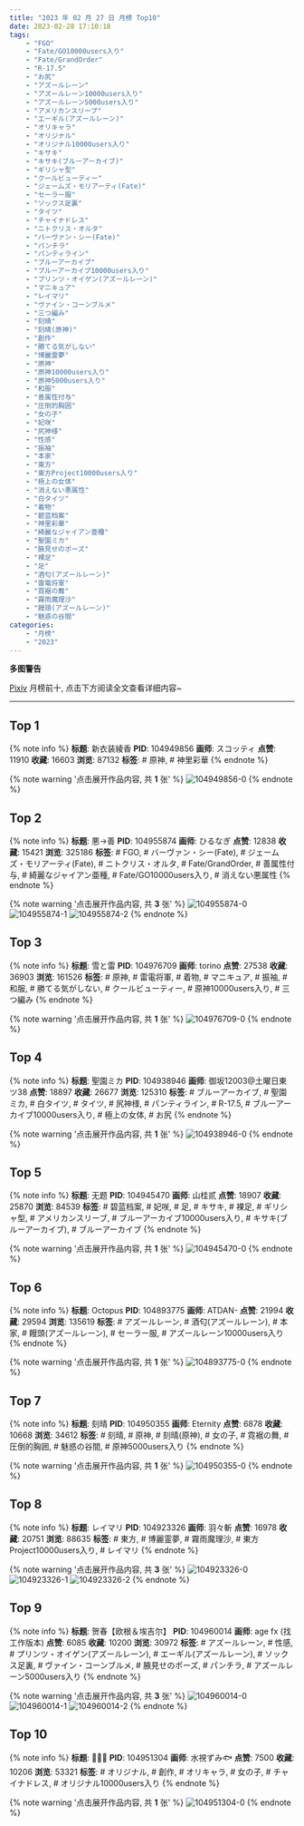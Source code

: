 ```yaml
---
title: "2023 年 02 月 27 日 月榜 Top10"
date: 2023-02-28 17:10:18
tags:
    - "FGO"
    - "Fate/GO10000users入り"
    - "Fate/GrandOrder"
    - "R-17.5"
    - "お尻"
    - "アズールレーン"
    - "アズールレーン10000users入り"
    - "アズールレーン5000users入り"
    - "アメリカンスリーブ"
    - "エーギル(アズールレーン)"
    - "オリキャラ"
    - "オリジナル"
    - "オリジナル10000users入り"
    - "キサキ"
    - "キサキ(ブルーアーカイブ)"
    - "ギリシャ型"
    - "クールビューティー"
    - "ジェームズ・モリアーティ(Fate)"
    - "セーラー服"
    - "ソックス足裏"
    - "タイツ"
    - "チャイナドレス"
    - "ニトクリス・オルタ"
    - "バーヴァン・シー(Fate)"
    - "パンチラ"
    - "パンティライン"
    - "ブルーアーカイブ"
    - "ブルーアーカイブ10000users入り"
    - "プリンツ・オイゲン(アズールレーン)"
    - "マニキュア"
    - "レイマリ"
    - "ヴァイン・コーンブルメ"
    - "三つ編み"
    - "刻晴"
    - "刻晴(原神)"
    - "創作"
    - "勝てる気がしない"
    - "博麗霊夢"
    - "原神"
    - "原神10000users入り"
    - "原神5000users入り"
    - "和服"
    - "善属性付与"
    - "圧倒的胸囲"
    - "女の子"
    - "妃咲"
    - "尻神様"
    - "性感"
    - "振袖"
    - "本家"
    - "東方"
    - "東方Project10000users入り"
    - "極上の女体"
    - "消えない悪属性"
    - "白タイツ"
    - "着物"
    - "碧蓝档案"
    - "神里彩華"
    - "綺麗なジャイアン亜種"
    - "聖園ミカ"
    - "腋見せのポーズ"
    - "裸足"
    - "足"
    - "酒匂(アズールレーン)"
    - "雷電将軍"
    - "霓裾の舞"
    - "霧雨魔理沙"
    - "饅頭(アズールレーン)"
    - "魅惑の谷間"
categories:
    - "月榜"
    - "2023"
---
```


<i class="fa fa-triangle-exclamation"></i>**多图警告**<i class="fa fa-triangle-exclamation"></i>

[Pixiv](https://www.pixiv.net/) 月榜前十, 点击下方阅读全文查看详细内容~

<!-- more -->

---

## Top 1

{% note info %}
**标题**: 新衣装綾香
**PID**: 104949856 **画师**: スコッティ
**点赞**: 11910 **收藏**: 16603 **浏览**: 87132
**标签**: # 原神, # 神里彩華
{% endnote %}

{% note warning '点击展开作品内容, 共 **1** 张' %}
![104949856-0](https://i.pixiv.re/img-original/img/2023/01/31/00/00/21/104949856_p0.jpg)
{% endnote %}

## Top 2

{% note info %}
**标题**: 悪→善
**PID**: 104955874 **画师**: ひるなぎ
**点赞**: 12838 **收藏**: 15421 **浏览**: 325186
**标签**: # FGO, # バーヴァン・シー(Fate), # ジェームズ・モリアーティ(Fate), # ニトクリス・オルタ, # Fate/GrandOrder, # 善属性付与, # 綺麗なジャイアン亜種, # Fate/GO10000users入り, # 消えない悪属性
{% endnote %}

{% note warning '点击展开作品内容, 共 **3** 张' %}
![104955874-0](https://i.pixiv.re/img-original/img/2023/01/31/06/00/03/104955874_p0.jpg)
![104955874-1](https://i.pixiv.re/img-original/img/2023/01/31/06/00/03/104955874_p1.jpg)
![104955874-2](https://i.pixiv.re/img-original/img/2023/01/31/06/00/03/104955874_p2.jpg)
{% endnote %}

## Top 3

{% note info %}
**标题**: 雪と雷
**PID**: 104976709 **画师**: torino
**点赞**: 27538 **收藏**: 36903 **浏览**: 161526
**标签**: # 原神, # 雷電将軍, # 着物, # マニキュア, # 振袖, # 和服, # 勝てる気がしない, # クールビューティー, # 原神10000users入り, # 三つ編み
{% endnote %}

{% note warning '点击展开作品内容, 共 **1** 张' %}
![104976709-0](https://i.pixiv.re/img-original/img/2023/02/01/00/00/41/104976709_p0.jpg)
{% endnote %}

## Top 4

{% note info %}
**标题**: 聖園ミカ
**PID**: 104938946 **画师**: 御坂12003@土曜日東ツ38
**点赞**: 18897 **收藏**: 26677 **浏览**: 125310
**标签**: # ブルーアーカイブ, # 聖園ミカ, # 白タイツ, # タイツ, # 尻神様, # パンティライン, # R-17.5, # ブルーアーカイブ10000users入り, # 極上の女体, # お尻
{% endnote %}

{% note warning '点击展开作品内容, 共 **1** 张' %}
![104938946-0](https://i.pixiv.re/img-original/img/2023/01/30/17/47/48/104938946_p0.jpg)
{% endnote %}

## Top 5

{% note info %}
**标题**: 无题
**PID**: 104945470 **画师**: 山桂贰
**点赞**: 18907 **收藏**: 25870 **浏览**: 84539
**标签**: # 碧蓝档案, # 妃咲, # 足, # キサキ, # 裸足, # ギリシャ型, # アメリカンスリーブ, # ブルーアーカイブ10000users入り, # キサキ(ブルーアーカイブ), # ブルーアーカイブ
{% endnote %}

{% note warning '点击展开作品内容, 共 **1** 张' %}
![104945470-0](https://i.pixiv.re/img-original/img/2023/01/30/21/48/13/104945470_p0.jpg)
{% endnote %}

## Top 6

{% note info %}
**标题**: Octopus
**PID**: 104893775 **画师**: ATDAN-
**点赞**: 21994 **收藏**: 29594 **浏览**: 135619
**标签**: # アズールレーン, # 酒匂(アズールレーン), # 本家, # 饅頭(アズールレーン), # セーラー服, # アズールレーン10000users入り
{% endnote %}

{% note warning '点击展开作品内容, 共 **1** 张' %}
![104893775-0](https://i.pixiv.re/img-original/img/2023/01/29/01/34/33/104893775_p0.jpg)
{% endnote %}

## Top 7

{% note info %}
**标题**: 刻晴
**PID**: 104950355 **画师**: Eternity
**点赞**: 6878 **收藏**: 10668 **浏览**: 34612
**标签**: # 刻晴, # 原神, # 刻晴(原神), # 女の子, # 霓裾の舞, # 圧倒的胸囲, # 魅惑の谷間, # 原神5000users入り
{% endnote %}

{% note warning '点击展开作品内容, 共 **1** 张' %}
![104950355-0](https://i.pixiv.re/img-original/img/2023/01/31/00/07/55/104950355_p0.jpg)
{% endnote %}

## Top 8

{% note info %}
**标题**: レイマリ
**PID**: 104923326 **画师**: 羽々斬
**点赞**: 16978 **收藏**: 20751 **浏览**: 88635
**标签**: # 東方, # 博麗霊夢, # 霧雨魔理沙, # 東方Project10000users入り, # レイマリ
{% endnote %}

{% note warning '点击展开作品内容, 共 **3** 张' %}
![104923326-0](https://i.pixiv.re/img-original/img/2023/01/30/00/01/44/104923326_p0.png)
![104923326-1](https://i.pixiv.re/img-original/img/2023/01/30/00/01/44/104923326_p1.png)
![104923326-2](https://i.pixiv.re/img-original/img/2023/01/30/00/01/44/104923326_p2.png)
{% endnote %}

## Top 9

{% note info %}
**标题**: 贺春【欧根＆埃吉尔】
**PID**: 104960014 **画师**: age fx (找工作版本)
**点赞**: 6085 **收藏**: 10200 **浏览**: 30972
**标签**: # アズールレーン, # 性感, # プリンツ・オイゲン(アズールレーン), # エーギル(アズールレーン), # ソックス足裏, # ヴァイン・コーンブルメ, # 腋見せのポーズ, # パンチラ, # アズールレーン5000users入り
{% endnote %}

{% note warning '点击展开作品内容, 共 **3** 张' %}
![104960014-0](https://i.pixiv.re/img-original/img/2023/01/31/12/15/14/104960014_p0.jpg)
![104960014-1](https://i.pixiv.re/img-original/img/2023/01/31/12/15/14/104960014_p1.jpg)
![104960014-2](https://i.pixiv.re/img-original/img/2023/01/31/12/15/14/104960014_p2.jpg)
{% endnote %}

## Top 10

{% note info %}
**标题**: 💚💜🖤
**PID**: 104951304 **画师**: 水視ずみ🐟
**点赞**: 7500 **收藏**: 10206 **浏览**: 53321
**标签**: # オリジナル, # 創作, # オリキャラ, # 女の子, # チャイナドレス, # オリジナル10000users入り
{% endnote %}

{% note warning '点击展开作品内容, 共 **1** 张' %}
![104951304-0](https://i.pixiv.re/img-original/img/2023/01/31/00/37/49/104951304_p0.png)
{% endnote %}
